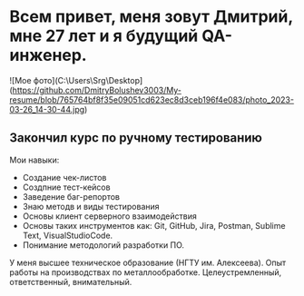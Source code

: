 # Всем привет, меня зовут Дмитрий, мне 27 лет и я будущий QA-инженер.

![Мое фото](C:\Users\Srg\Desktop](https://github.com/DmitryBolushev3003/My-resume/blob/765764bf8f35e09051cd623ec8d3ceb196f4e083/photo_2023-03-26_14-30-44.jpg)

## Закончил курс по ручному тестированию

Мои навыки:

* Создание чек-листов
* Создпние тест-кейсов
* Заведение баг-репортов
* Знаю методв и виды тестирования
* Основы клиент серверного взаимодействия
*  Основы таких инструментов как: Git, GitHub, Jira, Postman, Sublime Text, VisualStudioCode.
*  Понимание методологий разработки ПО.

У меня высшее техническое образование (НГТУ им. Алексеева). Опыт работы на производствах по металлообработке.
Целеустремленный, ответственный, внимательный.

